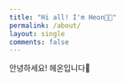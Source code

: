 ```yaml
---
title: "Hi all! I'm Heon👋🏻"
permalink: /about/
layout: single
comments: false
---
```


안녕하세요! 헤온입니다🤗
